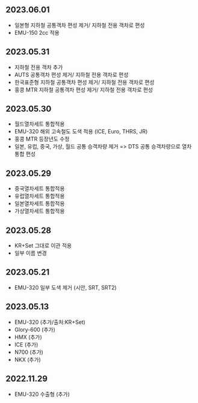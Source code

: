 2023.06.01
-----
* 일본형 지하철 공통객차 편성 제거/ 지하철 전용 객차로 편성
* EMU-150 2cc 적용

2023.05.31
-----
* 지하철 전용 객차 추가
* AUTS 공통객차 편성 제거/ 지하철 전용 객차로 편성
* 한국표준형 지하철 공통객차 편성 제거/ 지하철 전용 객차로 편성
* 홍콩 MTR 지하철 공통객차 편성 제거/ 지하철 전용 객차로 편성

2023.05.30
-----
* 월드열차세트 통합적용
* EMU-320 해외 고속철도 도색 적용 (ICE, Euro, THRS, JR)
* 홍콩 MTR 등장년도 수정
* 일본, 유럽, 중국, 가상, 월드 공통 승객차량 제거 => DTS 공통 승객차량으로 열차 통합 편성

2023.05.29
----
* 중국열차세트 통합적용
* 유럽열차세트 통합적용
* 일본열차세트 통합적용
* 가상열차세트 통합적용

2023.05.28
-----
* KR+Set 그대로 이관 적용
* 일부 이름 변경

2023.05.21
-----
* EMU-320 일부 도색 제거 (시안, SRT, SRT2)

2023.05.13
-----
* EMU-320 (추가/출처:KR+Set)
* Glory-600 (추가)
* HMX (추가)
* ICE (추가)
* N700 (추가)
* NKX (추가)

2022.11.29
-----
* EMU-320 수출형 (추가)